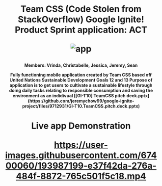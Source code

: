 <h1 p align='center'>Team CSS (Code Stolen from StackOverflow) Google Ignite! Product Sprint application: ACT</p>

![app](https://user-images.githubusercontent.com/67400060/193985192-b53ca300-5c09-4c64-b051-34ee20654b5e.jpg)

<h4 p align='center'>Members: Vrinda, Christabelle, Jessica, Jeremy, Sean</p>
Fully functioning mobile application created by Team CSS based off United Nations Sustainable Development Goals 12 and 13
Purpose of application is to get users to cultivate a sustainable lifestyle through doing daily tasks relating to responsible 
consumption and saving the environment as an indidivual
[[GI-T10] TeamCSS pitch deck.pptx](https://github.com/jeremychow99/google-ignite-project/files/9712931/GI-T10.TeamCSS.pitch.deck.pptx)

<h1 p align='center'> Live app Demonstration</p>

https://user-images.githubusercontent.com/67400060/193987199-e37f42da-276a-484f-8872-765c501f5c18.mp4

